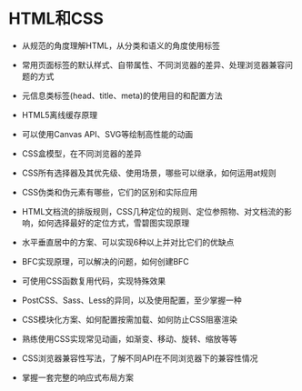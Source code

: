 # HTML和CSS
- 从规范的角度理解HTML，从分类和语义的角度使用标签
- 常用页面标签的默认样式、自带属性、不同浏览器的差异、处理浏览器兼容问题的方式
- 元信息类标签(head、title、meta)的使用目的和配置方法
- HTML5离线缓存原理
- 可以使用Canvas API、SVG等绘制高性能的动画


- CSS盒模型，在不同浏览器的差异
- CSS所有选择器及其优先级、使用场景，哪些可以继承，如何运用at规则
- CSS伪类和伪元素有哪些，它们的区别和实际应用
- HTML文档流的排版规则，CSS几种定位的规则、定位参照物、对文档流的影响，如何选择最好的定位方式，雪碧图实现原理
- 水平垂直居中的方案、可以实现6种以上并对比它们的优缺点
- BFC实现原理，可以解决的问题，如何创建BFC
- 可使用CSS函数复用代码，实现特殊效果
- PostCSS、Sass、Less的异同，以及使用配置，至少掌握一种
- CSS模块化方案、如何配置按需加载、如何防止CSS阻塞渲染
- 熟练使用CSS实现常见动画，如渐变、移动、旋转、缩放等等
- CSS浏览器兼容性写法，了解不同API在不同浏览器下的兼容性情况
- 掌握一套完整的响应式布局方案

